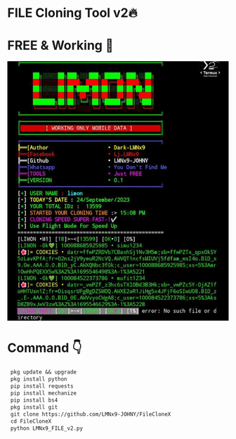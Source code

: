 # FILE Cloning Tool v2🔥
# FREE & Working 💚
![logo](https://github.com/LMNx9-JOHNY/FileCloneX/blob/main/Screenshot_20231016-025437.png)
# Command 👇
     pkg update && upgrade
     pkg install python
     pip install requests
     pip install mechanize
     pip install bs4
     pkg install git
     git clone https://github.com/LMNx9-JOHNY/FileCloneX
     cd FileCloneX
     python LMNx9_FILE_v2.py
